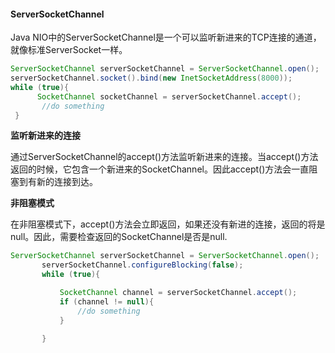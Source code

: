 #### ServerSocketChannel

Java NIO中的ServerSocketChannel是一个可以监听新进来的TCP连接的通道，就像标准ServerSocket一样。

```java
ServerSocketChannel serverSocketChannel = ServerSocketChannel.open();    
serverSocketChannel.socket().bind(new InetSocketAddress(8000));   
while (true){        
      SocketChannel socketChannel = serverSocketChannel.accept();
       //do something      
 }
```

**监听新进来的连接**

通过ServerSocketChannel的accept()方法监听新进来的连接。当accept()方法返回的时候，它包含一个新进来的SocketChannel。因此accept()方法会一直阻塞到有新的连接到达。

**非阻塞模式**

在非阻塞模式下，accept()方法会立即返回，如果还没有新进的连接，返回的将是null。因此，需要检查返回的SocketChannel是否是null.

```java
ServerSocketChannel serverSocketChannel = ServerSocketChannel.open();
       serverSocketChannel.configureBlocking(false);
       while (true){

           SocketChannel channel = serverSocketChannel.accept();
           if (channel != null){
               //do something
           }

       }
```

